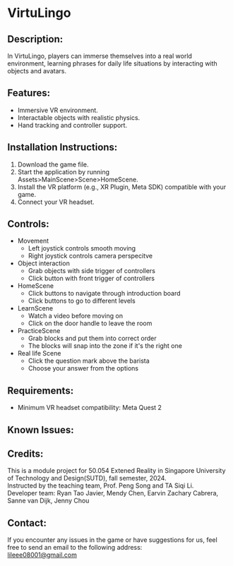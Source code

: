 # VirtuLingo

## Description:
In VirtuLingo, players can immerse themselves into a real world environment, 
learning phrases for daily life situations by interacting with objects and avatars.

## Features:
- Immersive VR environment.  
- Interactable objects with realistic physics.  
- Hand tracking and controller support.

## Installation Instructions:
1. Download the game file.  
2. Start the application by running Assets>MainScene>Scene>HomeScene. 
3. Install the VR platform (e.g., XR Plugin, Meta SDK) compatible with your game.  
4. Connect your VR headset.

## Controls:
- Movement
    - Left joystick controls smooth moving 
    - Right joystick controls camera perspecitve
- Object interaction 
    - Grab objects with side trigger of controllers
    - Click button with front trigger of controllers
- HomeScene
    - Click buttons to navigate through introduction board 
    - Click buttons to go to different levels
- LearnScene
    - Watch a video before moving on
    - Click on the door handle to leave the room
- PracticeScene
    - Grab blocks and put them into correct order
    - The blocks will snap into the zone if it's the right one
- Real life Scene
    - Click the question mark above the barista
    - Choose your answer from the options

## Requirements:
- Minimum VR headset compatibility: Meta Quest 2

## Known Issues:


## Credits:
This is a module project for 50.054 Extened Reality in Singapore University of Technology and Design(SUTD), fall semester, 2024.  
Instructed by the teaching team, Prof. Peng Song and TA Siqi Li.  
Developer team: Ryan Tao Javier, Mendy Chen, Earvin Zachary Cabrera, Sanne van Dijk, Jenny Chou

## Contact:
If you encounter any issues in the game or have suggestions for us, feel free to send an email to the following address:  
lileee08001@gmail.com